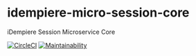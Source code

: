 # idempiere-micro-session-core
iDempiere Session Microservice Core

[![CircleCI](https://circleci.com/gh/iDempiere-micro/idempiere-micro-session-core.svg?style=svg)](https://circleci.com/gh/iDempiere-micro/idempiere-micro-session-core)
[![Maintainability](https://api.codeclimate.com/v1/badges/178ddf4a42b0bfbf55dc/maintainability)](https://codeclimate.com/github/iDempiere-micro/idempiere-micro-session-core/maintainability)
